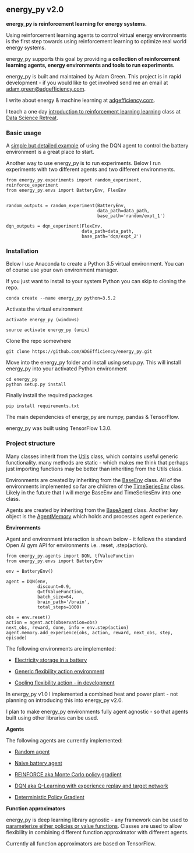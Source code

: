 ## energy_py v2.0

**energy_py is reinforcement learning for energy systems.**

Using reinforcement learning agents to control virtual energy environments is the first step towards using reinforcement learning to optimize real world energy systems.

energy_py supports this goal by providing a **collection of reinforcement learning agents, energy environments and tools to run experiments.**

energy_py is built and maintained by Adam Green.  This project is in rapid development - if you would like to get involved send me an email at [adam.green@adgefficiency.com](adam.green@adgefficiency.com).

I write about energy & machine learning at [adgefficiency.com](http://adgefficiency.com/).  

I teach a one day [introduction to reinforcement learning learning](https://github.com/ADGEfficiency/DSR_RL) class at [Data Science Retreat](https://www.datascienceretreat.com/).

### Basic usage

A [simple but detailed example](https://github.com/ADGEfficiency/energy_py/blob/master/notebooks/examples/Q_learning_battery.ipynb) of using the DQN agent to control the battery environment is a great place to start.


Another way to use energy_py is to run experiments.  Below I run experiments with two different agents and two different environments. 

```
from energy_py.experiments import random_experiment, reinforce_experiment
from energy_py.envs import BatteryEnv, FlexEnv


random_outputs = random_experiment(BatteryEnv, 
                                   data_path=data_path,
                                   base_path='random/expt_1')

dqn_outputs = dqn_experiment(FlexEnv,
                             data_path=data_path,
                             base_path='dqn/expt_2')
```

### Installation
Below I use Anaconda to create a Python 3.5 virtual environment.  You can of course use your own environment manager.

If you just want to install to your system Python you can skip to cloning the repo.  
```
conda create --name energy_py python=3.5.2
```
Activate the virtual environment
```
activate energy_py (windows)

source activate energy_py (unix)
```
Clone the repo somewhere
```
git clone https://github.com/ADGEfficiency/energy_py.git
```
Move into the energy_py folder and install using setup.py.  This will install energy_py into your activated Python environment
```
cd energy_py
python setup.py install
```
Finally install the required packages
```
pip install requirements.txt
```
The main dependencies of energy_py are numpy, pandas & TensorFlow.

energy_py was built using TensorFlow 1.3.0.  

### Project structure

Many classes inherit from the [Utils](https://github.com/ADGEfficiency/energy_py/blob/master/energy_py/scripts/utils.py) class, which contains useful generic functionality.  many methods are static - which makes me think that perhaps just importing functions may
be better than inheriting from the Utils class.  

Environments are created by inheriting from the [BaseEnv](https://github.com/ADGEfficiency/energy_py/blob/master/energy_py/envs/env_core.py) class.  All of the environments implemented so far are children of the [TimeSeriesEnv](https://github.com/ADGEfficiency/energy_py/blob/master/energy_py/envs/env_ts.py) class.  Likely in the future that I will merge BaseEnv and TimeSeriesEnv into one class.  

Agents are created by inheriting from the [BaseAgent](https://github.com/ADGEfficiency/energy_py/blob/master/energy_py/agents/agent.py) class.  Another key object is the [AgentMemory](https://github.com/ADGEfficiency/energy_py/blob/master/energy_py/agents/memory.py) which holds and processes agent experience.  

**Environments**

Agent and environment interaction is shown below - it follows the standard
Open AI gym API for environments i.e. .reset, .step(action).

```
from energy_py.agents import DQN, tfValueFunction 
from energy_py.envs import BatteryEnv

env = BatteryEnv()

agent = DQN(env,
            discount=0.9,
            Q=tfValueFunction,
            batch_size=64,
            brain_path='/brain',
            total_steps=1000)

obs = env.reset()
action = agent.act(observation=obs)
next_obs, reward, done, info = env.step(action)
agent.memory.add_experience(obs, action, reward, next_obs, step, episode)

```
The following environments are implemented:

- [Electricity storage in a battery](https://github.com/ADGEfficiency/energy_py/tree/master/energy_py/envs/battery)

- [Generic flexibility action environment](https://github.com/ADGEfficiency/energy_py/tree/master/energy_py/envs/flex)

- [Cooling flexibility action - in development](https://github.com/ADGEfficiency/energy_py/tree/master/energy_py/envs/precool) 

In energy_py v1.0 I implemented a combined heat and power plant - not planning
on introducing this into energy_py v2.0.

I plan to make energy_py environments fully agent agnostic - so that agents built using other libraries can be used.  

**Agents**

The following agents are currently implemented:

- [Random agent](https://github.com/ADGEfficiency/energy_py/blob/master/energy_py/agents/random_agent.py)

- [Naive battery agent](https://github.com/ADGEfficiency/energy_py/blob/master/energy_py/agents/naive/naive_battery.py)

- [REINFORCE aka Monte Carlo policy gradient](https://github.com/ADGEfficiency/energy_py/blob/master/energy_py/agents/policy_based/reinforce.py)

- [DQN aka Q-Learning with experience replay and target network](https://github.com/ADGEfficiency/energy_py/blob/master/energy_py/agents/Q_learning/dqn.py)

- [Deterministic Policy Gradient](https://github.com/ADGEfficiency/energy_py/blob/master/energy_py/agents/Q_learning/dpg.py)

**Function approximators**

energy_py is deep learning library agnostic - any framework can be used to [parameterize either policies or value functions](https://github.com/ADGEfficiency/energy_py/tree/master/energy_py/agents/function_approximators).  Classes are used to allow flexibility in combining different function approximator with different agents.

Currently all function approximators are based on TensorFlow.
